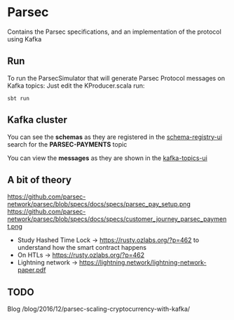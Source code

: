 # Parsec

Contains the Parsec specifications, and an implementation of the protocol using Kafka

## Run

To run the ParsecSimulator that will generate Parsec Protocol messages on Kafka topics:
Just edit the KProducer.scala run:

    sbt run

## Kafka cluster

You can see the **schemas** as they are registered in the
[schema-registry-ui](http://schema-registry-ui.landoop.com/#/schema/PARSEC-PAYMENTS-value/version/latest)
search for the **PARSEC-PAYMENTS** topic

You can view the **messages** as they are shown in the
[kafka-topics-ui](http://kafka-topics-ui.landoop.com/#/topic/n/PARSEC-PAYMENTS/rawdata)

## A bit of theory

 https://github.com/parsec-network/parsec/blob/specs/docs/specs/parsec_pay_setup.png
 https://github.com/parsec-network/parsec/blob/specs/docs/specs/customer_journey_parsec_payment.png

* Study Hashed Time Lock -> https://rusty.ozlabs.org/?p=462 to understand how the smart contract happens
* On HTLs -> https://rusty.ozlabs.org/?p=462
* Lightning network ->  https://lightning.network/lightning-network-paper.pdf

## TODO

Blog /blog/2016/12/parsec-scaling-cryptocurrency-with-kafka/
